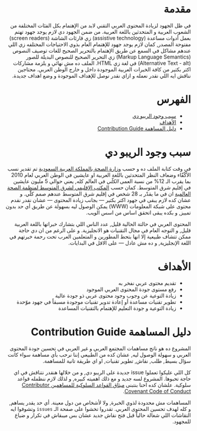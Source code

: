 <div dir="rtl">

# مقدمة
في ظل الجهود لزيادة المحتوى العربي التقني لابد من الإهتمام بكل الفئات المختلفة من الشعوب العربية و المتحدثين باللغة العربية. من ضمن الجهود دي لازم يوجد جهود تهتم بعمل أدوات مساعدة (assistive technology) زي قارئات الشاشة (screen readers) مفتوحة المصدر, كمان لازم يوجد جهود للإهتمام العام بذوي الاحتياجات المختلفه زي اللي عندهم مشاكل في السمع عن طريق الإهتمام بالتحرير الصحيح للغات توصيف النصوص (Markup Language Semantics) زي التحرير الصحيح للنصوص البديلة للصور (Alternative Text - alt) في لغة زي HTML. الملف ده مش نهائي و يلزمة مشاركات اكتر بكتير من كافة الخبرات العربية الموجودة داخل و خارج الوطن العربي. محتاجين نناقش ايه اللي نقدر نعمله و ازاي نقدر نوصل للإهداف الموجودة و وضع اهداف جديدة. 

# الفهرس

- [سبب وجود الريبو دي](#سبب-وجود-الريبو-دي)
- [الأهداف](#الأهداف)
- [دليل المساهمة Contribution Guide](#دليل-المساهمة-contribution-guide)

# سبب وجود الريبو دي

في وقت كتابة الملف ده و حسب [وزارة الصحة بالمملكة العربية السعودية][1] تم تقدير نسب الأكّفّاء وضعاف النظر المتحدثين باللغة العربية او عايشين في الوطن العربي لعام 2010 بما يقرب الـ 12% من نسبة العمى *الكلّي* في العالم كله, يعني حوالي 5 مليون عايشين في إقليم شرق المتوسط. كمان حسب [المكتب الإقليمي لشرق المتوسط لمنظمة الصحة العالمية][2] ان في ما يقدّر بـ 28 شخص في إقليم شرق المتوسط عندهم صمم كلّي. و عشان كده لازم يبقى في جهود اكتر بكتير — بجانب زيادة المحتوى — عشان نقدر نقدم محتوى على شبكة المعلومات (WWW) يمكن الوصول ليه بسهولة عن طريق أي حد بدون تمييز, و بكده يبقى اتحقق اساس من اسس الويب. 

المحتوى العربي في حالتة الحالية قليل, عدد الناس اللي بتشارك خبراتها باللغة العربية قليل, و التوجه العام في مجال التقنيات هو الانجليزية. و على الرغم من ان دي حاجة ممكن تتشاف طبيعية إلا انها بتحط المطورين و المتعلمين العرب تحت رحمة خبرتهم في اللغة الإنجليزية, و ده مش عادل — على الاقل في البدايات.

# الأهداف
- تقديم محتوى عربي نفخر به
- رفع مستوى جودة المحتوى العربي الموجود
- زيادة التوعية عن وجوب وجود محتوى عربي ذو جودة عالية
- تطوير تقنيات مساعدة أو إعادة تدوير تقنيات موجودة مسبقاً في جهود موّحدة
- زيادة التوعية و جودة التعليم للإهتمام بالتقنيات المساعدة

# دليل المساهمة Contribution Guide
المشروع ده هو ناتج مساهمات المجتمع العربي و غير العربي في تحسين جودة المحتوى العربي و سهولة الوصول ليه, عشان كده من الطبيعي إننا نرحب بأي مساهمة سواء كانت سؤال بسيط, طلب, نقاش, تطوير تقنيات, او اي طريقة تانية للمساهمة. 

كل اللي عليكوا تعملوا issue جديدة على الريبو دي, و من خلالها هنقدر نتناقش في اي حاجة تحبوها. المشروع لسه جديد و مع ذلك اهميته كبيره, و لذلك لازم ننظمله قواعد سلوكية. علشان كده احنا بنتبنى [ميثاق القواعد السلوكية للمساهمين Contributor Covenant Code of Conduct][3]. 

المساهمات مش محدودة لذوي الخبرة, ولا لأشخاص من دول معينة. أي حد يقدر يساهم, و كله لهدف تحسين المحتوى العربي. تقدروا تخشوا على صفحة الـ `issues` وتشوفوا ايه النقاشات اللي شغالة حالياً قبل فتح نقاش جديد عشان بس ميبقاش في تكرار و ضياع للمجهود.

[1]: https://www.moh.gov.sa/HealthAwareness/HealthDay/2019/Pages/HealthDay-2019-10-10-001.aspx
[2]: http://www.emro.who.int/ar/control-and-preventions-of-blindness-and-deafness/about-the-programme/about-the-programme.html
[3]: Code%20of%20Conduct.md

</div>
